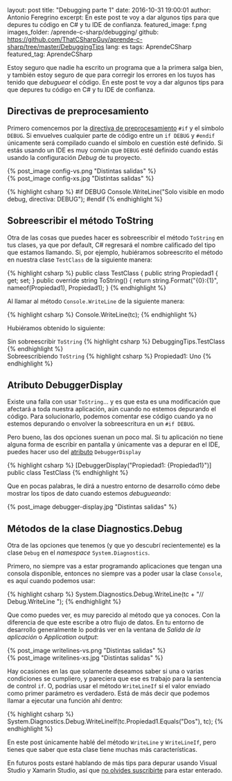 layout: post
title: "Debugging parte 1"
date: 2016-10-31 19:00:01
author: Antonio Feregrino
excerpt: En este post te voy a dar algunos tips para que depures tu código en C# y tu IDE de confianza.
featured_image: f.png
images_folder: /aprende-c-sharp/debugging/
github: https://github.com/ThatCSharpGuy/aprende-c-sharp/tree/master/DebuggingTips
lang: es
tags: AprendeCSharp
featured_tag: AprendeCSharp

Estoy seguro que nadie ha escrito un programa que a la primera salga bien, y también estoy seguro de que para corregir los errores en los tuyos has tenido que *debuguear* el código. En este post te voy a dar algunos tips para que depures tu código en C# y tu IDE de confianza.

## Directivas de preprocesamiento  
Primero comencemos por la <a href="../directivas-preprocesador-c-sharp">directiva de preprocesamiento</a> `#if` y el símbolo `DEBUG`. Si envuelves cualquier parte de código entre un `if DEBUG` y `#endif` únicamente será compilado cuando el símbolo en cuestión esté definido. Si estás usando un IDE es muy común que `DEBUG` esté definido cuando estás usando la configuración  *Debug* de tu proyecto.

<div class="pure-g">
<div class="pure-u-1 pure-u-md-1-2">
{% post_image config-vs.png "Distintas salidas" %}
</div>
<div class="pure-u-1 pure-u-md-1-2">
{% post_image config-xs.jpg "Distintas salidas" %}
</div>  
</div>  

{% highlight csharp %}
#if DEBUG
Console.WriteLine("Solo visible en modo debug, directiva: DEBUG");
#endif
{% endhighlight %}  

## Sobreescribir el método ToString  
Otra de las cosas que puedes hacer es sobreescribir el método `ToString` en tus clases, ya que por default, C# regresará el nombre calificado del tipo que estamos llamando. Si, por ejemplo, hubiéramos sobreescrito el método en nuestra clase `TestClass` de la siguiente manera:  

{% highlight csharp %}
public class TestClass
{
    public string Propiedad1 { get; set; }
    public override string ToString()
    {
        return string.Format("{0}:{1}", nameof(Propiedad1), Propiedad1);
    }
{% endhighlight %}  

Al llamar al método `Console.WriteLine` de la siguiente manera:

{% highlight csharp %}
Console.WriteLine(tc);
{% endhighlight %}  

Hubiéramos obtenido lo siguiente:  

<div class="pure-g">
<div class="pure-u-1 pure-u-md-1-2">
Sin sobreescribir <code>ToString</code>
{% highlight csharp %}
DebuggingTips.TestClass
{% endhighlight %}  
</div>
<div class="pure-u-1 pure-u-md-1-2">
Sobreescribiendo <code>ToString</code>
{% highlight csharp %}
Propiedad1: Uno
{% endhighlight %}  
</div>  
</div>  

## Atributo DebuggerDisplay  
Existe una falla con usar `ToString`... y es que esta es una modificación que afectará a toda nuestra aplicación, aún cuando no estemos depurando el código. Para solucionarlo, podemos comentar ese código cuando ya no estemos depurando o envolver la sobreescritura en un `#if DEBUG`.

Pero bueno, las dos opciones suenan un poco mal. Si tu aplicación no tiene alguna forma de escribir en pantalla y únicamente vas a depurar en el IDE, puedes hacer uso del <a href="../atributos-c-sharp">atributo</a> `DebuggerDisplay` 

{% highlight csharp %}
[DebuggerDisplay("Propiedad1: {Propiedad1}")]
public class TestClass
{% endhighlight %}  

Que en pocas palabras, le dirá a nuestro entorno de desarrollo cómo debe mostrar los tipos de dato cuando estemos *debugueando*:  

{% post_image debugger-display.jpg "Distintas salidas" %}

## Métodos de la clase Diagnostics.Debug  
Otra de las opciones que tenemos (y que yo descubrí recientemente) es la clase `Debug` en el *namespace* `System.Diagnostics`.

Primero, no siempre vas a estar programando aplicaciones que tengan una consola disponible, entonces no siempre vas a poder usar la clase `Console`, es aquí cuando podemos usar:

{% highlight csharp %}
System.Diagnostics.Debug.WriteLine(tc + "// Debug.WriteLine ");
{% endhighlight %}  

Que como puedes ver, es muy parecido al método que ya conoces. Con la diferencia de que este escribe a otro flujo de datos. En tu entorno de desarrollo generalmente lo podrás ver en la ventana de *Salida de la aplicación* o *Application output*:

<div class="pure-g">
<div class="pure-u-1 pure-u-md-1-2">
{% post_image writelines-vs.png "Distintas salidas" %}
</div>
<div class="pure-u-1 pure-u-md-1-2">
{% post_image writelines-xs.jpg "Distintas salidas" %}
</div>  
</div>  


Hay ocasiones en las que solamente deseamos saber si una o varias condiciones se cumpliero, y pareciera que ese es trabajo para la sentencia de control `if`. O, podrías usar el método `WriteLineIf` si el valor enviado como primer parámetro es verdadero. Está de más decir que podemos llamar a ejecutar una función ahí dentro:

{% highlight csharp %}
System.Diagnostics.Debug.WriteLineIf(tc.Propiedad1.Equals("Dos"), tc);
{% endhighlight %}  

En este post únicamente hablé del método `WriteLine` y `WriteLineIf`, pero tienes que saber que esta clase tiene muchas más características.

En futuros posts estaré hablando de más tips para depurar usando Visual Studio y Xamarin Studio, así que <a href="http://localhost:4000/unete/">no olvides suscribirte</a> para estar enterado.
 